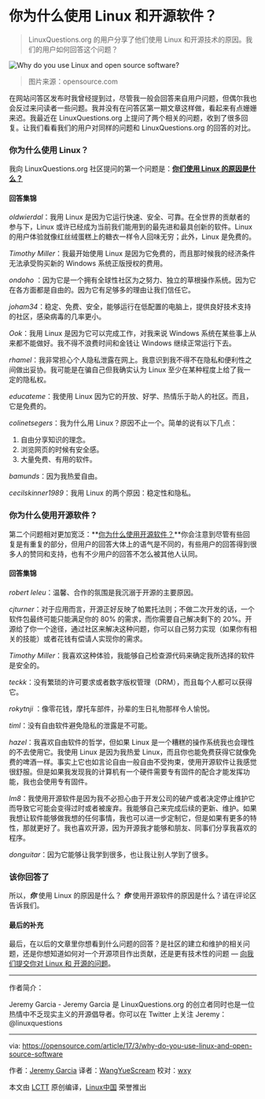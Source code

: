 你为什么使用 Linux 和开源软件？
============================================================

> LinuxQuestions.org 的用户分享了他们使用 Linux 和开源技术的原因。我们的用户如何回答这个问题？

 ![Why do you use Linux and open source software?](https://opensource.com/sites/default/files/styles/image-full-size/public/images/business/BUS_consensuscollab2.png?itok=j5vPMv-V "Why do you use Linux and open source software?") 
 
>图片来源：opensource.com

在网站问答区发布时我曾经提到过，尽管我一般会回答来自用户问题，但偶尔我也会反过来问读者一些问题。我并没有在问答区第一期文章这样做，看起来有点姗姗来迟。我最近在 LinuxQuestions.org 上提问了两个相关的问题，收到了很多回复。让我们看看我们的用户对同样的问题和 LinuxQuestions.org 的回答的对比。

### 你为什么使用 Linux？

我向 LinuxQuestions.org 社区提问的第一个问题是：**[你们使用 Linux 的原因是什么？][1]**

#### 回答集锦

_oldwierdal_：我用 Linux 是因为它运行快速、安全、可靠。在全世界的贡献者的参与下，Linux 或许已经成为当前我们能用到的最先进和最具创新的软件。Linux 的用户体验就像红丝绒蛋糕上的糖衣一样令人回味无穷；此外，Linux 是免费的。

_Timothy Miller_：我最开始使用 Linux 是因为它免费的，而且那时候我的经济条件无法承受购买新的 Windows 系统正版授权的费用。

_ondoho_ ：因为它是一个拥有全球性社区为之努力、独立的草根操作系统。因为它在各方面都是自由的。因为它有足够多的理由让我们信任它。

_joham34_：稳定、免费、安全，能够运行在低配置的电脑上，提供良好技术支持的社区，感染病毒的几率更小。

_Ook_：我用 Linux 是因为它可以完成工作，对我来说 Windows 系统在某些事上从来都不能做好。我不得不浪费时间和金钱让 Windows 继续正常运行下去。

_rhamel_：我非常担心个人隐私泄露在网上。我意识到我不得不在隐私和便利性之间做出妥协。我可能是在骗自己但我确实认为 Linux 至少在某种程度上给了我一定的隐私权。

_educateme_：我使用 Linux 因为它的开放、好学、热情乐于助人的社区。而且，它是免费的。

_colinetsegers_：我为什么用 Linux？原因不止一个。简单的说有以下几点：

1.  自由分享知识的理念。
2.  浏览网页的时候有安全感。
3.  大量免费、有用的软件。

_bamunds_：因为我热爱自由。

_cecilskinner1989_：我用 Linux 的两个原因：稳定性和隐私。

### 你为什么使用开源软件？

第二个问题相对更加宽泛：**[你为什么使用开源软件？][2]**你会注意到尽管有些回复是有重复的部分，但用户的回答大体上的语气是不同的，有些用户的回答得到很多人的赞同和支持，也有不少用户的回答不怎么被其他人认同。

#### 回答集锦

_robert leleu_：温馨、合作的氛围是我沉溺于开源的主要原因。

_cjturner_：对于应用而言，开源正好反映了帕累托法则；不做二次开发的话，一个软件包最终可能只能满足你的 80% 的需求，而你需要自己解决剩下的 20%。开源给了你一个途径，通过社区来解决这种问题，你可以自己努力实现（如果你有相关的技能）或者花钱有偿请人实现你的需求。

_Timothy Miller_：我喜欢这种体验，我能够自己检查源代码来确定我所选择的软件是安全的。

_teckk_：没有繁琐的许可要求或者数字版权管理（DRM），而且每个人都可以获得它。

_rokytnji_ ：像零花钱，摩托车部件，孙辈的生日礼物那样令人愉悦。

_timl_：没有自由软件避免隐私的泄露是不可能。

_hazel_：我喜欢自由软件的哲学，但如果 Linux 是一个糟糕的操作系统我也会理性的不去使用它。我使用 Linux 是因为我热爱 Linux，而且你也能免费获得它就像免费的啤酒一样。事实上它也如言论自由一般自由不受拘束，使用开源软件让我感觉很舒服。但是如果我发现我的计算机有一个硬件需要专有固件的配合才能发挥功能，我也会使用专有固件。   

_lm8_：我使用开源软件是因为我不必担心由于开发公司的破产或者决定停止维护它而导致它可能会变得过时或者被废弃。我能够自己来完成后续的更新、维护。如果我想让软件能够做我想的任何事情，我也可以进一步定制它，但是如果有更多的特性，那就更好了。我也喜欢开源，因为开源我才能够和朋友、同事们分享我喜欢的程序。

_donguitar_：因为它能够让我学到很多，也让我让别人学到了很多。

### 该你回答了

所以，_**你**_ 使用 Linux 的原因是什么？ _**你**_ 使用开源软件的原因是什么？请在评论区告诉我们。


#### 最后的补充

最后，在以后的文章里你想看到什么问题的回答？是社区的建立和维护的相关问题，还是你想知道如何对一个开源项目作出贡献，还是更有技术性的问题 — [向我们提交你对 Linux 和 开源的问题][5]。

--------------------------------------------------------------------------------

作者简介：

Jeremy Garcia - Jeremy Garcia 是 LinuxQuestions.org 的创立者同时也是一位热情中不乏现实主义的开源倡导者。你可以在 Twitter 上关注 Jeremy：@linuxquestions

------------------

via: https://opensource.com/article/17/3/why-do-you-use-linux-and-open-source-software

作者：[Jeremy Garcia][a]
译者：[WangYueScream](https://github.com/WangYueScream)
校对：[wxy](https://github.com/wxy)

本文由 [LCTT](https://github.com/LCTT/TranslateProject) 原创编译，[Linux中国](https://linux.cn/) 荣誉推出

[a]:https://opensource.com/users/jeremy-garcia
[1]:http://www.linuxquestions.org/questions/linux-general-1/what-are-the-reasons-you-use-linux-4175600842/
[2]:http://www.linuxquestions.org/questions/linux-general-1/what-are-the-reasons-you-use-open-source-software-4175600843/
[3]:https://opensource.com/article/17/3/why-do-you-use-linux-and-open-source-software?rate=lVazcbF6Oern5CpV86PgNrRNZltZ8aJZwrUp7SrZIAw
[4]:https://opensource.com/tags/queue-column
[5]:https://opensource.com/thequeue-submit-question
[6]:https://opensource.com/user/86816/feed
[7]:https://opensource.com/article/17/3/why-do-you-use-linux-and-open-source-software#comments
[8]:https://opensource.com/users/jeremy-garcia
